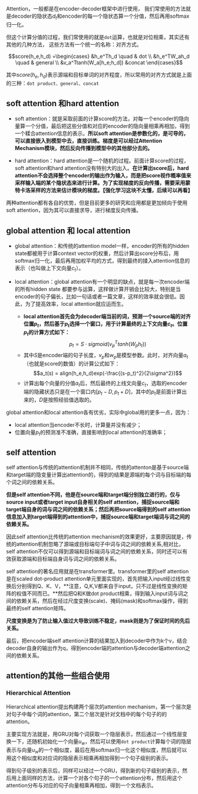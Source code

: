 Attention，一般都是在encoder-decoder框架中进行使用，
我们常使用的方法就是decoder的隐状态$d_t$和encoder的每一个隐状态算一个分值，然后再用softmax归一化。

但这个计算分值的过程，我们常使用的就是`dot`运算，也就是对位相乘，其实还有其他的几种方法，
这些方法有一个统一的名称：对齐方式。

$$score(h_e,h_d) =\begin{cases}
    &h_e^Th_d \quad    & dot \\
    &h_e^TW_ah_d \quad & general \\
    &v_a^Ttanh(W_a[h_e;h_d]) &concat
\end{cases}$$

其中$score(h_e,h_d)$表示源端和目标单词的对齐程度，所以常用的对齐方式就是上面的三种：`dot product、general、concat`

## soft attention 和hard attention
- soft attention：就是采取前面的计算score的方法，对每一个encoder的隐向量算一个分值，最后把这些分值和对应的encoder的隐向量相乘再相加，得到一个糅合attention信息的表示。**所以soft attention是参数化的，是可导的，可以直接嵌入到模型中去，直接训练。梯度是可以经过Attention Mechanism模块，然后反向传播到模型中的其他部分去的。**

- hard attention：hard attention是一个随机的过程。前面计算score的过程，soft attention和hard attention没有特别大的出入。**在计算出score后，hard attention不会选择整个encoder的输出作为输入，而是把score视作概率值来采样输入端的某个隐状态来进行计算。为了实现梯度的反向传播，需要采用蒙特卡洛采样的方法来估计模块的梯度。【强化学习这块不太懂，后续可以再看】**

两种attention都有各自的优势，但是目前更多的研究和应用都是更加倾向于使用soft attention，因为其可以直接求导，进行梯度反向传播。

## global attention 和 local attention
- global attention：和传统的attention model一样，encoder的所有的hidden state都被用于计算context vector的权重，然后计算出score分布后，用softmax归一化，最后再用加权平均的方式，得到最终的揉入attention信息的表示（也叫做上下文向量$c_t$）。


- local attention：global attention有一个明显的缺点，就是每一次encoder端的所有hidden state 都要参与运算，这样做计算开销会比较大，特别是当encoder的句子偏长，比如一句话或者一篇文章，这样的效率就会很低。因此，为了提高效率，local attention就应运而生。
  - **local attention首先会为decoder端当前的词，预测一个source端的对齐位置$p_t$，然后基于$p_t$选择一个窗口，用于计算最终的上下文向量$c_t$。位置$p_t$的计算方式如下：**
  $$p_t = S \cdot sigmoid(v_p^T tanh(W_ph_t))$$
  - 其中$S$是encoder端的句子长度，$v_p$和$w_p$是模型参数。此时，对齐向量$a_t$（也就是score的数值）的计算公式如下：
  $$a_t(s) = align(h_e,h_d)exp(-\frac{(s-p_t)^2}{2\sigma^2})$$
  - 计算出每个向量的分值$a_t$后，然后最终的上线文向量$c_t$，选取的encoder端的隐藏状态只是在一个窗口内$[p_t-D, p_t+D]$，其中的$p_t$是前面计算出来的，$D$是按照经验值选取的。


global attention和local attention各有优劣，实际中global用的更多一点，因为：
- local attention当encoder不长时，计算量并没有减少；
- 位置向量$p_t$的预测准不准确，直接影响到local attention的准确率；

## self attention
self attention与传统的attention机制并不相同，传统的attenton是基于source端和target端的隐变量计算出attention的，得到的结果是源端的每个词与目标端的每个词之间的依赖关系。

**但是self attention不同，他是在source端和target端分别独立进行的，仅与source input或者target input自身相关的self attention，捕捉source端和target端自身的词与词之间的依赖关系；然后再把source端得到的self attention信息加入到target端得到的attention中，捕捉source端和target端词与词之间的依赖关系。**

因此self attention比传统的attention mechanism的效果更好，主要原因就是，传统的attention机制忽略了源端或目标端句子中词与词之间的依赖关系,相对比，self attention不仅可以得到源端和目标端词与词之间的依赖关系，同时还可以有效获取源端和目标端自身词与词之间的依赖关系。

self attention的著名应用就是在transformer里。transformer里的self attention是在scaled dot-product attention单元里面实现的，首先把输入input经过线性变换后分别得到Q、K、V，**注意，Q,K,V都来自于input，只不过是线性变换的矩阵的权值不同而已。**然后把Q和K做dot product相乘，得到输入input词与词之间的依赖关系，然后在经过尺度变换(scale)、掩码(mask)和softmax操作，得到最终的self attention矩阵。

**尺度变换是为了防止输入值过大导致训练不稳定，mask则是为了保证时间的先后关系。**

最后，把encoder端self attention计算的结果加入到decoder中作为k个v，结合decoder自身的输出作为q，得到encoder端的attention与decoder端attention之间的依赖关系。


## attention的其他一些组合使用
### Hierarchical Attention

Hierarchical attention提出构建两个层次的attention mechanism，第一个层次是对句子中每个词的attention，第二个层次是针对文档中的每个句子的的attention。

主要实现方法就是，用GRU对每个词获取一个隐层表示，然后通过一个线性层变换一下，还随机初始化一个向量$u_w$，然后可以使用`dot product`计算每个词的隐层表示与向量$u_w$的一个相似度，最后在用softmax归一化这个相似度，然后就可以用这个相似度和对应词的隐层表示相乘再相加得到一个句子级别的表示。

得到句子级别的表示后，同样可以经过一个GRU，得到新的句子级别的表示，然后用上面同样的方法，计算一个对各个句子的一个attention分布，然后用这个attention分布与对应的句子向量相乘再相加，得到一个文档表示。


